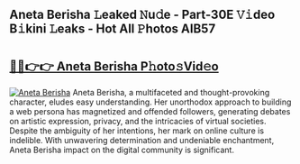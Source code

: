 ## Aneta Berisha 𝙻eaked 𝙽u𝚍e - Part-30E 𝚅𝚒deo B𝚒kini 𝙻eaks - Hot All 𝙿hotos AIB57

# <h2><a href="http://ld6sy5.urlbe.top/?page=Aneta+Berisha">🔗🔗👉👉 Aneta Berisha P𝚑oto𝚜Vid𝚎o</a></h2>

[![Aneta Berisha](https://i.imgur.com/eBuTRDB.gif)](http://ld6sy5.urlbe.top/?page=Aneta+Berisha)
Aneta Berisha, a multifaceted and thought-provoking character, eludes easy understanding. Her unorthodox approach to building a web persona has magnetized and offended followers, generating debates on artistic expression, privacy, and the intricacies of virtual societies. Despite the ambiguity of her intentions, her mark on online culture is indelible. With unwavering determination and undeniable enchantment, Aneta Berisha impact on the digital community is significant.
